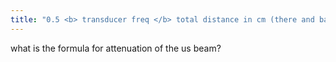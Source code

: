 ```yaml
---
title: "0.5 <b> transducer freq </b> total distance in cm (there and back so multiply x 2 if you need to) = CHANGE in Intensity in dB which must then be converted to the final intensity:  -10 dB = .1 -20 dB = .01 = 1% of the initial intensity -30 dB =.001"
---
```

what is the formula for attenuation of the us beam?

